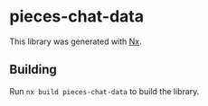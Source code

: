 # pieces-chat-data

This library was generated with [Nx](https://nx.dev).

## Building

Run `nx build pieces-chat-data` to build the library.
